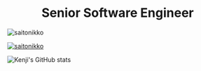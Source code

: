 <h1 align="center">Senior Software Engineer</h1>
<p align="left"> <img src="https://komarev.com/ghpvc/?username=saitonikko&label=Profile%20views&color=0e75b6&style=flat" alt="saitonikko" /> </p>
<p align="left"> 
    <a href="https://github.com/saitonikko/github-profile-trophy">
        <img src="https://github-profile-trophy.vercel.app/?username=saitonikko" alt="saitonikko" />
    </a> 
</p>

![Kenji's GitHub stats](https://github-readme-stats.vercel.app/api?username=saitonikko&hide=contribs,prs)